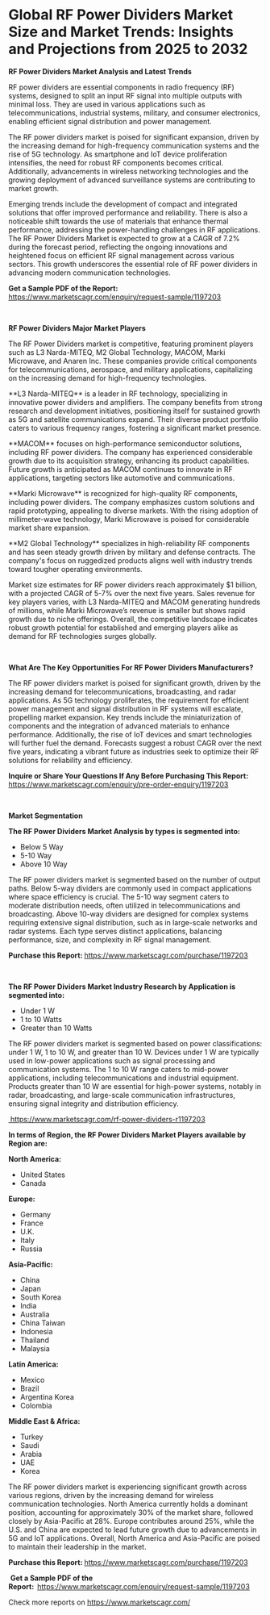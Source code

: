 <p><h1>Global RF Power Dividers Market Size and Market Trends: Insights and Projections from 2025 to 2032</h1></p><p><strong>RF Power Dividers Market Analysis and Latest Trends</strong></p>
<p><p>RF power dividers are essential components in radio frequency (RF) systems, designed to split an input RF signal into multiple outputs with minimal loss. They are used in various applications such as telecommunications, industrial systems, military, and consumer electronics, enabling efficient signal distribution and power management.</p><p>The RF power dividers market is poised for significant expansion, driven by the increasing demand for high-frequency communication systems and the rise of 5G technology. As smartphone and IoT device proliferation intensifies, the need for robust RF components becomes critical. Additionally, advancements in wireless networking technologies and the growing deployment of advanced surveillance systems are contributing to market growth.</p><p>Emerging trends include the development of compact and integrated solutions that offer improved performance and reliability. There is also a noticeable shift towards the use of materials that enhance thermal performance, addressing the power-handling challenges in RF applications. The RF Power Dividers Market is expected to grow at a CAGR of 7.2% during the forecast period, reflecting the ongoing innovations and heightened focus on efficient RF signal management across various sectors. This growth underscores the essential role of RF power dividers in advancing modern communication technologies.</p></p>
<p><strong>Get a Sample PDF of the Report:&nbsp;</strong> <a href="https://www.marketscagr.com/enquiry/request-sample/1197203?utm_campaign=2653&utm_medium=2&utm_source=Github&utm_content=ia&utm_term=06042025&utm_id=rf-power-dividers">https://www.marketscagr.com/enquiry/request-sample/1197203</a></p>
<p>&nbsp;</p>
<p><strong>RF Power Dividers Major Market Players</strong></p>
<p><p>The RF Power Dividers market is competitive, featuring prominent players such as L3 Narda-MITEQ, M2 Global Technology, MACOM, Marki Microwave, and Anaren Inc. These companies provide critical components for telecommunications, aerospace, and military applications, capitalizing on the increasing demand for high-frequency technologies.</p><p>**L3 Narda-MITEQ** is a leader in RF technology, specializing in innovative power dividers and amplifiers. The company benefits from strong research and development initiatives, positioning itself for sustained growth as 5G and satellite communications expand. Their diverse product portfolio caters to various frequency ranges, fostering a significant market presence.</p><p>**MACOM** focuses on high-performance semiconductor solutions, including RF power dividers. The company has experienced considerable growth due to its acquisition strategy, enhancing its product capabilities. Future growth is anticipated as MACOM continues to innovate in RF applications, targeting sectors like automotive and communications.</p><p>**Marki Microwave** is recognized for high-quality RF components, including power dividers. The company emphasizes custom solutions and rapid prototyping, appealing to diverse markets. With the rising adoption of millimeter-wave technology, Marki Microwave is poised for considerable market share expansion.</p><p>**M2 Global Technology** specializes in high-reliability RF components and has seen steady growth driven by military and defense contracts. The company's focus on ruggedized products aligns well with industry trends toward tougher operating environments.</p><p>Market size estimates for RF power dividers reach approximately $1 billion, with a projected CAGR of 5-7% over the next five years. Sales revenue for key players varies, with L3 Narda-MITEQ and MACOM generating hundreds of millions, while Marki Microwave’s revenue is smaller but shows rapid growth due to niche offerings. Overall, the competitive landscape indicates robust growth potential for established and emerging players alike as demand for RF technologies surges globally.</p></p>
<p>&nbsp;</p>
<p><strong>What Are The Key Opportunities For RF Power Dividers Manufacturers?</strong></p>
<p><p>The RF power dividers market is poised for significant growth, driven by the increasing demand for telecommunications, broadcasting, and radar applications. As 5G technology proliferates, the requirement for efficient power management and signal distribution in RF systems will escalate, propelling market expansion. Key trends include the miniaturization of components and the integration of advanced materials to enhance performance. Additionally, the rise of IoT devices and smart technologies will further fuel the demand. Forecasts suggest a robust CAGR over the next five years, indicating a vibrant future as industries seek to optimize their RF solutions for reliability and efficiency.</p></p>
<p><strong>Inquire or Share Your Questions If Any Before Purchasing This Report:</strong> <a href="https://www.marketscagr.com/enquiry/pre-order-enquiry/1197203?utm_campaign=2653&utm_medium=2&utm_source=Github&utm_content=ia&utm_term=06042025&utm_id=rf-power-dividers">https://www.marketscagr.com/enquiry/pre-order-enquiry/1197203</a></p>
<p>&nbsp;</p>
<p><strong>Market Segmentation</strong></p>
<p><strong>The RF Power Dividers Market Analysis by types is segmented into:</strong></p>
<p><ul><li>Below 5 Way</li><li>5-10 Way</li><li>Above 10 Way</li></ul></p>
<p><p>The RF power dividers market is segmented based on the number of output paths. Below 5-way dividers are commonly used in compact applications where space efficiency is crucial. The 5-10 way segment caters to moderate distribution needs, often utilized in telecommunications and broadcasting. Above 10-way dividers are designed for complex systems requiring extensive signal distribution, such as in large-scale networks and radar systems. Each type serves distinct applications, balancing performance, size, and complexity in RF signal management.</p></p>
<p><strong>Purchase this Report:&nbsp;</strong><a href="https://www.marketscagr.com/purchase/1197203?utm_campaign=2653&utm_medium=2&utm_source=Github&utm_content=ia&utm_term=06042025&utm_id=rf-power-dividers">https://www.marketscagr.com/purchase/1197203</a></p>
<p>&nbsp;</p>
<p><strong>The RF Power Dividers Market Industry Research by Application is segmented into:</strong></p>
<p><ul><li>Under 1 W</li><li>1 to 10 Watts</li><li>Greater than 10 Watts</li></ul></p>
<p><p>The RF power dividers market is segmented based on power classifications: under 1 W, 1 to 10 W, and greater than 10 W. Devices under 1 W are typically used in low-power applications such as signal processing and communication systems. The 1 to 10 W range caters to mid-power applications, including telecommunications and industrial equipment. Products greater than 10 W are essential for high-power systems, notably in radar, broadcasting, and large-scale communication infrastructures, ensuring signal integrity and distribution efficiency.</p></p>
<p><a href="https://www.marketscagr.com/rf-power-dividers-r1197203?utm_campaign=2653&utm_medium=2&utm_source=Github&utm_content=ia&utm_term=06042025&utm_id=rf-power-dividers">&nbsp;https://www.marketscagr.com/rf-power-dividers-r1197203</a></p>
<p><strong>In terms of Region, the RF Power Dividers Market Players available by Region are:</strong></p>
<p>
    <p> <strong> North America: </strong>
        <ul>
            <li>United States</li>
            <li>Canada</li>
        </ul>
        </p> 
    <p> <strong> Europe: </strong>
        <ul>
            <li>Germany</li>
            <li>France</li>
            <li>U.K.</li>
            <li>Italy</li>
            <li>Russia</li>
        </ul>
        </p> 
    <p> <strong> Asia-Pacific: </strong>
        <ul>
            <li>China</li>
            <li>Japan</li>
            <li>South Korea</li>
            <li>India</li>
            <li>Australia</li>
            <li>China Taiwan</li>
            <li>Indonesia</li>
            <li>Thailand</li>
            <li>Malaysia</li>
        </ul>
        </p> 
    <p> <strong> Latin America: </strong>
        <ul>
            <li>Mexico</li>
            <li>Brazil</li>
            <li>Argentina Korea</li>
            <li>Colombia</li>
        </ul>
        </p> 
    <p> <strong> Middle East & Africa: </strong>
        <ul>
            <li>Turkey</li>
            <li>Saudi</li>
            <li>Arabia</li>
            <li>UAE</li>
            <li>Korea</li>
        </ul>
    </p>
    </p>
<p><p>The RF power dividers market is experiencing significant growth across various regions, driven by the increasing demand for wireless communication technologies. North America currently holds a dominant position, accounting for approximately 30% of the market share, followed closely by Asia-Pacific at 28%. Europe contributes around 25%, while the U.S. and China are expected to lead future growth due to advancements in 5G and IoT applications. Overall, North America and Asia-Pacific are poised to maintain their leadership in the market.</p></p>
<p><strong>Purchase this Report: </strong><a href="https://www.marketscagr.com/purchase/1197203?utm_campaign=2653&utm_medium=2&utm_source=Github&utm_content=ia&utm_term=06042025&utm_id=rf-power-dividers">https://www.marketscagr.com/purchase/1197203</a></p>
<p>&nbsp;<strong>Get a Sample PDF of the Report:&nbsp;&nbsp;</strong><a href="https://www.marketscagr.com/enquiry/request-sample/1197203?utm_campaign=2653&utm_medium=2&utm_source=Github&utm_content=ia&utm_term=06042025&utm_id=rf-power-dividers">https://www.marketscagr.com/enquiry/request-sample/1197203</a></p>
<p><strong></strong></p>
<p>Check more reports on <a href="https://www.marketscagr.com/?utm_campaign=2653&utm_medium=2&utm_source=Github&utm_content=ia&utm_term=06042025&utm_id=rf-power-dividers">https://www.marketscagr.com/</a></p>